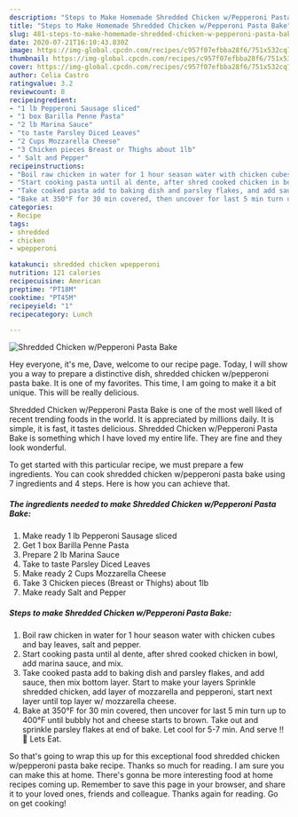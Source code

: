 ```yaml
---
description: "Steps to Make Homemade Shredded Chicken w/Pepperoni Pasta Bake"
title: "Steps to Make Homemade Shredded Chicken w/Pepperoni Pasta Bake"
slug: 481-steps-to-make-homemade-shredded-chicken-w-pepperoni-pasta-bake
date: 2020-07-21T16:10:43.830Z
image: https://img-global.cpcdn.com/recipes/c957f07efbba28f6/751x532cq70/shredded-chicken-wpepperoni-pasta-bake-recipe-main-photo.jpg
thumbnail: https://img-global.cpcdn.com/recipes/c957f07efbba28f6/751x532cq70/shredded-chicken-wpepperoni-pasta-bake-recipe-main-photo.jpg
cover: https://img-global.cpcdn.com/recipes/c957f07efbba28f6/751x532cq70/shredded-chicken-wpepperoni-pasta-bake-recipe-main-photo.jpg
author: Celia Castro
ratingvalue: 3.2
reviewcount: 8
recipeingredient:
- "1 lb Pepperoni Sausage sliced"
- "1 box Barilla Penne Pasta"
- "2 lb Marina Sauce"
- "to taste Parsley Diced Leaves"
- "2 Cups Mozzarella Cheese"
- "3 Chicken pieces Breast or Thighs about 1lb"
- " Salt and Pepper"
recipeinstructions:
- "Boil raw chicken in water for 1 hour season water with chicken cubes and bay leaves, salt and pepper."
- "Start cooking pasta until al dente, after shred cooked chicken in bowl, add marina sauce, and mix."
- "Take cooked pasta add to baking dish and parsley flakes, and add sauce, then mix bottom layer. Start to make your layers Sprinkle shredded chicken, add layer of mozzarella and pepperoni, start next layer until top layer w/ mozzarella cheese."
- "Bake at 350°F for 30 min covered, then uncover for last 5 min turn up to 400°F until bubbly hot and cheese starts to brown. Take out and sprinkle parsley flakes at end of bake. Let cool for 5-7 min. And serve !! 🙌 Lets Eat."
categories:
- Recipe
tags:
- shredded
- chicken
- wpepperoni

katakunci: shredded chicken wpepperoni 
nutrition: 121 calories
recipecuisine: American
preptime: "PT18M"
cooktime: "PT45M"
recipeyield: "1"
recipecategory: Lunch

---
```



![Shredded Chicken w/Pepperoni Pasta Bake](https://img-global.cpcdn.com/recipes/c957f07efbba28f6/751x532cq70/shredded-chicken-wpepperoni-pasta-bake-recipe-main-photo.jpg)

Hey everyone, it's me, Dave, welcome to our recipe page. Today, I will show you a way to prepare a distinctive dish, shredded chicken w/pepperoni pasta bake. It is one of my favorites. This time, I am going to make it a bit unique. This will be really delicious.



Shredded Chicken w/Pepperoni Pasta Bake is one of the most well liked of recent trending foods in the world. It is appreciated by millions daily. It is simple, it is fast, it tastes delicious. Shredded Chicken w/Pepperoni Pasta Bake is something which I have loved my entire life. They are fine and they look wonderful.


To get started with this particular recipe, we must prepare a few ingredients. You can cook shredded chicken w/pepperoni pasta bake using 7 ingredients and 4 steps. Here is how you can achieve that.

<!--inarticleads1-->

##### The ingredients needed to make Shredded Chicken w/Pepperoni Pasta Bake:

1. Make ready 1 lb Pepperoni Sausage sliced
1. Get 1 box Barilla Penne Pasta
1. Prepare 2 lb Marina Sauce
1. Take to taste Parsley Diced Leaves
1. Make ready 2 Cups Mozzarella Cheese
1. Take 3 Chicken pieces (Breast or Thighs) about 1lb
1. Make ready  Salt and Pepper




<!--inarticleads2-->

##### Steps to make Shredded Chicken w/Pepperoni Pasta Bake:

1. Boil raw chicken in water for 1 hour season water with chicken cubes and bay leaves, salt and pepper.
1. Start cooking pasta until al dente, after shred cooked chicken in bowl, add marina sauce, and mix.
1. Take cooked pasta add to baking dish and parsley flakes, and add sauce, then mix bottom layer. Start to make your layers Sprinkle shredded chicken, add layer of mozzarella and pepperoni, start next layer until top layer w/ mozzarella cheese.
1. Bake at 350°F for 30 min covered, then uncover for last 5 min turn up to 400°F until bubbly hot and cheese starts to brown. Take out and sprinkle parsley flakes at end of bake. Let cool for 5-7 min. And serve !! 🙌 Lets Eat.




So that's going to wrap this up for this exceptional food shredded chicken w/pepperoni pasta bake recipe. Thanks so much for reading. I am sure you can make this at home. There's gonna be more interesting food at home recipes coming up. Remember to save this page in your browser, and share it to your loved ones, friends and colleague. Thanks again for reading. Go on get cooking!
